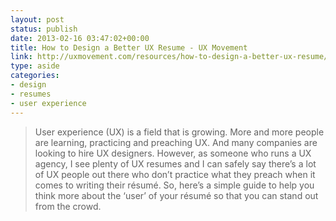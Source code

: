 ```yaml
---
layout: post
status: publish
date: 2013-02-16 03:47:02+00:00
title: How to Design a Better UX Resume - UX Movement
link: http://uxmovement.com/resources/how-to-design-a-better-ux-resume/?utm_source=twitterfeed&utm_medium=twitter&utm_campaign=Feed:uxmovement(uxmovement)
type: aside
categories:
- design
- resumes
- user experience
---
```


> 
  
> 
> User experience (UX) is a field that is growing. More and more people are learning, practicing and preaching UX. And many companies are looking to hire UX designers. However, as someone who runs a UX agency, I see plenty of UX resumes and I can safely say there’s a lot of UX people out there who don’t practice what they preach when it comes to writing their résumé. So, here’s a simple guide to help you think more about the ‘user’ of your résumé so that you can stand out from the crowd.
> 
> 

